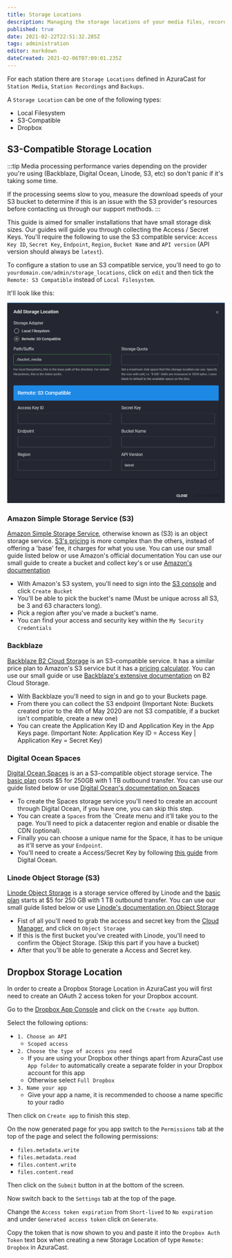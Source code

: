 ```yaml
---
title: Storage Locations
description: Managing the storage locations of your media files, recordings and backups for your stations
published: true
date: 2021-02-22T22:51:32.285Z
tags: administration
editor: markdown
dateCreated: 2021-02-06T07:09:01.235Z
---
```


For each station there are `Storage Locations` defined in AzuraCast for `Station Media`, `Station Recordings` and `Backups`.

A `Storage Location` can be one of the following types:

- Local Filesystem
- S3-Compatible
- Dropbox

## S3-Compatible Storage Location

:::tip
Media processing performance varies depending on the provider you're using (Backblaze, Digital Ocean, Linode, S3, etc) so don't panic if it's taking some time.

If the processing seems slow to you, measure the download speeds of your S3 bucket to determine if this is an issue with the S3 provider's resources before contacting us through our support methods.
:::

This guide is aimed for smaller installations that have small storage disk sizes. Our guides will guide you through collecting the Access / Secret Keys. You'll require the following to use the S3 compatible service: `Access Key ID`, `Secret Key`, `Endpoint`, `Region`, `Bucket Name` and `API version` (API version should always be `latest`).

To configure a station to use an S3 compatible service, you'll need to go to `yourdomain.com/admin/storage_locations`, click on `edit` and then tick the `Remote: S3 Compatible` instead of `Local Filesystem`.

It'll look like this:

![storage_location.png](../../../../images/storage-locations/storage_location.png)

### Amazon Simple Storage Service (S3)

[Amazon Simple Storage Service](https://aws.amazon.com/s3/), otherwise known as (S3) is an object storage service. [S3's pricing](https://aws.amazon.com/s3/pricing/) is more complex than the others, instead of offering a 'base' fee, it charges for what you use. You can use our small guide listed below or use Amazon's official documentation You can use our small guide to create a bucket and collect key's or use [Amazon's documentation](https://docs.aws.amazon.com/s3/index.html)

- With Amazon's S3 system, you'll need to sign into the [S3 console](https://console.aws.amazon.com/s3/) and click `Create Bucket`
- You'll be able to pick the bucket's name (Must be unique across all S3, be 3 and 63 characters long).
- Pick a region after you've made a bucket's name.
- You can find your access and security key within the `My Security Credentials`

### Backblaze

[Backblaze B2 Cloud Storage](https://www.backblaze.com/b2/cloud-storage.html) is an S3-compatible service. It has a similar price plan to Amazon's S3 service but it has a [pricing calculator](https://www.backblaze.com/b2/cloud-storage-pricing.html). You can use our small guide or use [Backblaze's extensive documentation](https://help.backblaze.com/hc/en-us/categories/202640068-Backblaze-B2-Cloud-Storage) on B2 Cloud Storage.

- With Backblaze you'll need to sign in and go to your Buckets page.
- From there you can collect the S3 endpoint (Important Note: Buckets created prior to the 4th of May 2020 are not S3 compatible, if a bucket isn't compatible, create a new one)
- You can create the Application Key ID and Application Key in the App Keys page. (Important Note: Application Key ID = Access Key | Application Key = Secret Key)

### Digital Ocean Spaces

[Digital Ocean Spaces](https://www.digitalocean.com/products/spaces/) is an a S3-compatible object storage service. The [basic plan](https://www.digitalocean.com/docs/spaces/#plans-and-pricing) costs $5 for 250GB with 1 TB outbound transfer. You can use our guide listed below or use [Digital Ocean's documentation on Spaces](https://www.digitalocean.com/docs/spaces/)

- To create the Spaces storage service you'll need to create an account through Digital Ocean, if you have one, you can skip this step.
- You can create a `Spaces` from the `Create menu and it'll take you to the page. You'll need to pick a datacenter region and enable or disable the CDN (optional).
- Finally you can choose a unique name for the Space, it has to be unique as it'll serve as your `Endpoint`.
- You'll need to create a Access/Secret Key by following [this guide](https://www.digitalocean.com/docs/spaces/how-to/manage-access/) from Digital Ocean.

### Linode Object Storage (S3)

[Linode Object Storage](https://www.linode.com/products/object-storage/) is a storage service offered by Linode and the [basic plan](https://www.linode.com/pricing/#row--storage) starts at $5 for 250 GB with 1 TB outbound transfer. You can use our small guide listed below or use [Linode's documentation on Object Storage](https://www.linode.com/docs/guides/how-to-use-object-storage/)

- Fist of all you'll need to grab the access and secret key from the [Cloud Manager](https://cloud.linode.com/), and click on `Object Storage`
- If this is the first bucket you've created with Linode, you'll need to confirm the Object Storage. (Skip this part if you have a bucket)
- After that you'll be able to generate a Access and Secret key.

## Dropbox Storage Location

In order to create a Dropbox Storage Location in AzuraCast you will first need to create an OAuth 2 access token for your Dropbox account.

Go to the [Dropbox App Console](https://www.dropbox.com/developers/apps) and click on the `Create app` button.

Select the following options:

- `1. Choose an API`
  - `Scoped access`
- `2. Choose the type of access you need`
  - If you are using your Dropbox other things apart from AzuraCast use `App folder` to automatically create a separate folder in your Dropbox account for this app
  - Otherwise select `Full Dropbox`
- `3. Name your app`
  - Give your app a name, it is recommended to choose a name specific to your radio
  
Then click on `Create app` to finish this step.

On the now generated page for you app switch to the `Permissions` tab at the top of the page and select the following permissions:

- `files.metadata.write`
- `files.metadata.read`
- `files.content.write`
- `files.content.read`

Then click on the `Submit` button in at the bottom of the screen.

Now switch back to the `Settings` tab at the top of the page.

Change the `Access token expiration` from `Short-lived` to `No expiration` and under `Generated access token` click on `Generate`.

Copy the token that is now shown to you and paste it into the `Dropbox Auth Token` text box when creating a new Storage Location of type `Remote: Dropbox` in AzuraCast.
